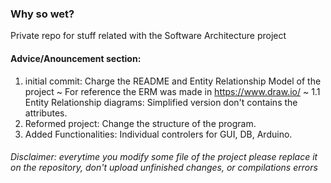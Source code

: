 ### Why so wet?
Private repo for stuff related with the Software Architecture project

#### Advice/Anouncement section:
  1. initial commit: Charge the README and Entity Relationship Model of the project ~ For reference the ERM was made in https://www.draw.io/ ~
    1.1 Entity Relationship diagrams: Simplified version don't contains the attributes.
  2. Reformed project: Change the structure of the program.
  3. Added Functionalities: Individual controlers for GUI, DB, Arduino.

###### Disclaimer: everytime you modify some file of the project please replace it on the repository, don't upload unfinished changes, or compilations errors

